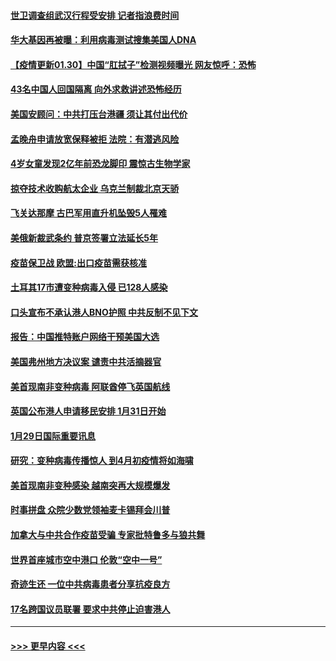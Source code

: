 #### [世卫调查组武汉行程受安排 记者指浪费时间](../pages/prog202/a103043498.md?t=01310151) 
#### [华大基因再被曝：利用病毒测试搜集美国人DNA](../pages/prog202/a103043461.md?t=01310151) 
#### [【疫情更新01.30】中国“肛拭子”检测视频曝光 网友惊呼：恐怖](../pages/prog202/a103034335.md?t=01310151) 
#### [43名中国人回国隔离 向外求救讲述恐怖经历](../pages/prog202/a103043386.md?t=01310151) 
#### [美国安顾问：中共打压台港疆 须让其付出代价](../pages/prog202/a103043378.md?t=01310151) 
#### [孟晚舟申请放宽保释被拒 法院：有潜逃风险](../pages/prog202/a103043301.md?t=01310151) 
#### [4岁女童发现2亿年前恐龙脚印 震惊古生物学家](../pages/prog202/a103043253.md?t=01310151) 
#### [掠夺技术收购航太企业 乌克兰制裁北京天骄](../pages/prog202/a103043245.md?t=01310151) 
#### [飞关达那摩 古巴军用直升机坠毁5人罹难](../pages/prog202/a103043223.md?t=01310151) 
#### [美俄新裁武条约 普京签署立法延长5年](../pages/prog202/a103043179.md?t=01310151) 
#### [疫苗保卫战 欧盟:出口疫苗需获核准](../pages/prog202/a103043161.md?t=01310151) 
#### [土耳其17巿遭变种病毒入侵 已128人感染](../pages/prog202/a103043143.md?t=01310151) 
#### [口头宣布不承认港人BNO护照 中共反制不见下文](../pages/prog202/a103042990.md?t=01310151) 
#### [报告：中国推特账户网络干预美国大选](../pages/prog202/a103042837.md?t=01310151) 
#### [美国弗州地方决议案 谴责中共活摘器官](../pages/prog202/a103042831.md?t=01310151) 
#### [美首现南非变种病毒 阿联酋停飞英国航线](../pages/prog202/a103042807.md?t=01310151) 
#### [英国公布港人申请移民安排 1月31日开始](../pages/prog202/a103042630.md?t=01310151) 
#### [1月29日国际重要讯息](../pages/prog202/a103042618.md?t=01310151) 
#### [研究：变种病毒传播惊人 到4月初疫情将如海啸](../pages/prog202/a103042590.md?t=01310151) 
#### [美首现南非变种感染 越南突再大规模爆发](../pages/prog202/a103042261.md?t=01310151) 
#### [时事拼盘 众院少数党领袖麦卡锡拜会川普](../pages/prog202/a103042239.md?t=01310151) 
#### [加拿大与中共合作疫苗受骗 专家批特鲁多与狼共舞](../pages/prog202/a103042198.md?t=01310151) 
#### [世界首座城市空中港口 伦敦“空中一号”](../pages/prog202/a103042228.md?t=01310151) 
#### [奇迹生还 一位中共病毒患者分享抗疫良方](../pages/prog202/a103042169.md?t=01310151) 
#### [17名跨国议员联署 要求中共停止迫害港人](../pages/prog202/a103042082.md?t=01310151) 

----
#### [ >>> 更早内容 <<< ](../indexes/prog202-earlier.md)
